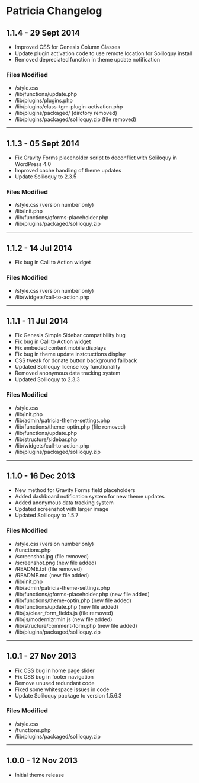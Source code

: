 # Patricia Changelog

## 1.1.4 - 29 Sept 2014  
* Improved CSS for Genesis Column Classes  
* Update plugin activation code to use remote location for Soliloquy install  
* Removed depreciated function in theme update notification  

### Files Modified  
* /style.css  
* /lib/functions/update.php  
* /lib/plugins/plugins.php  
* /lib/plugins/class-tgm-plugin-activation.php  
* /lib/plugins/packaged/ (dirctory removed)
* /lib/plugins/packaged/soliloquy.zip  (file removed)

---  

## 1.1.3 - 05 Sept 2014  
* Fix Gravity Forms placeholder script to deconflict with Soliloquy in WordPress 4.0  
* Improved cache handling of theme updates  
* Update Soliloquy to 2.3.5  

### Files Modified  
* /style.css (version number only)  
* /lib/init.php   
* /lib/functions/gforms-placeholder.php  
* /lib/plugins/packaged/soliloquy.zip  

---  

## 1.1.2 - 14 Jul 2014  
* Fix bug in Call to Action widget  

### Files Modified  
* /style.css (version number only)  
* /lib/widgets/call-to-action.php  

---  

## 1.1.1 - 11 Jul 2014  
* Fix Genesis Simple Sidebar compatibility bug 
* Fix bug in Call to Action widget  
* Fix embeded content mobile displays  
* Fix bug in theme update instctuctions display  
* CSS tweak for donate button background fallback   
* Updated Soliloquy license key functionality  
* Removed anonymous data tracking system  
* Updated Soliloquy to 2.3.3       

### Files Modified  
* /style.css  
* /lib/init.php  
* /lib/admin/patricia-theme-settings.php    
* /lib/functions/theme-optin.php (file removed)  
* /lib/functions/update.php  
* /lib/structure/sidebar.php  
* /lib/widgets/call-to-action.php 
* /lib/plugins/packaged/soliloquy.zip

---  

## 1.1.0 - 16 Dec 2013  
* New method for Gravity Forms field placeholders  
* Added dashboard notification system for new theme updates  
* Added anonymous data tracking system  
* Updated screenshot with larger image
* Updated Soliloquy to 1.5.7       

### Files Modified  
* /style.css (version number only)  
* /functions.php   
* /screenshot.jpg (file removed)  
* /screenshot.png (new file added)  
* /README.txt (file removed)  
* /README.md (new file added)  
* /lib/init.php  
* /lib/admin/patricia-theme-settings.php    
* /lib/functions/gforms-placeholder.php (new file added)   
* /lib/functions/theme-optin.php (new file added)  
* /lib/functions/update.php (new file added)  
* /lib/js/clear_form_fields.js (file removed)  
* /lib/js/modernizr.min.js (new file added)   
* /lib/structure/comment-form.php (new file added)  
* /lib/plugins/packaged/soliloquy.zip

---  

## 1.0.1 - 27 Nov 2013  
* Fix CSS bug in home page slider  
* Fix CSS bug in footer navigation  
* Remove unused redundant code  
* Fixed some whitespace issues in code  
* Update Soliloquy package to version 1.5.6.3     

### Files Modified  
* /style.css   
* /functions.php  
* /lib/plugins/packaged/soliloquy.zip   

---  

## 1.0.0 - 12 Nov 2013
* Initial theme release